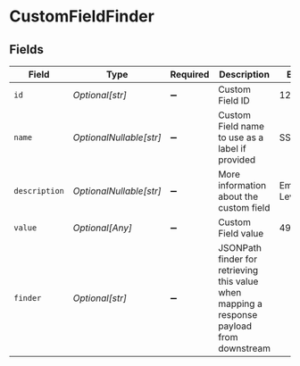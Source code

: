 # CustomFieldFinder


## Fields

| Field                                                                                     | Type                                                                                      | Required                                                                                  | Description                                                                               | Example                                                                                   |
| ----------------------------------------------------------------------------------------- | ----------------------------------------------------------------------------------------- | ----------------------------------------------------------------------------------------- | ----------------------------------------------------------------------------------------- | ----------------------------------------------------------------------------------------- |
| `id`                                                                                      | *Optional[str]*                                                                           | :heavy_minus_sign:                                                                        | Custom Field ID                                                                           | 123456                                                                                    |
| `name`                                                                                    | *OptionalNullable[str]*                                                                   | :heavy_minus_sign:                                                                        | Custom Field name to use as a label if provided                                           | SSN                                                                                       |
| `description`                                                                             | *OptionalNullable[str]*                                                                   | :heavy_minus_sign:                                                                        | More information about the custom field                                                   | Employee Level                                                                            |
| `value`                                                                                   | *Optional[Any]*                                                                           | :heavy_minus_sign:                                                                        | Custom Field value                                                                        | 495172776                                                                                 |
| `finder`                                                                                  | *Optional[str]*                                                                           | :heavy_minus_sign:                                                                        | JSONPath finder for retrieving this value when mapping a response payload from downstream |                                                                                           |